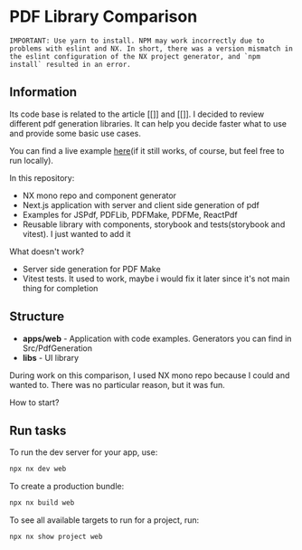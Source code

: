 # PDF Library Comparison

``IMPORTANT:
Use yarn to install. NPM may work incorrectly due to problems with eslint and NX. In short, there was a version mismatch in the eslint configuration of the NX project generator, and `npm install` resulted in an error.
``
## Information
Its code base is related to the article [[]] and [[]]. I decided to review different pdf generation libraries. It can help you decide faster what to use and provide some basic use cases.

You can find a live example [here](https://pdf-generation-comparison-e8t6jmqv9-boykovdmitriys-projects.vercel.app)(if it still works, of course, but feel free to run locally).

In this repository:
* NX mono repo and component generator
* Next.js application with server and client side generation of pdf
* Examples for JSPdf, PDFLib, PDFMake, PDFMe, ReactPdf
* Reusable library with components, storybook and tests(storybook and vitest). I just wanted to add it

What doesn't work?
* Server side generation for PDF Make
* Vitest tests. It used to work, maybe i would fix it later since it's not main thing for completion

## Structure
*   **apps/web** - Application with code examples. Generators you can find in Src/PdfGeneration
*   **libs** - UI library

During work on this comparison, I used NX mono repo because I could and wanted to. There was no particular reason, but it was fun.

How to start?
## Run tasks

To run the dev server for your app, use:

```sh
npx nx dev web
```

To create a production bundle:

```sh
npx nx build web
```

To see all available targets to run for a project, run:

```sh
npx nx show project web
```
